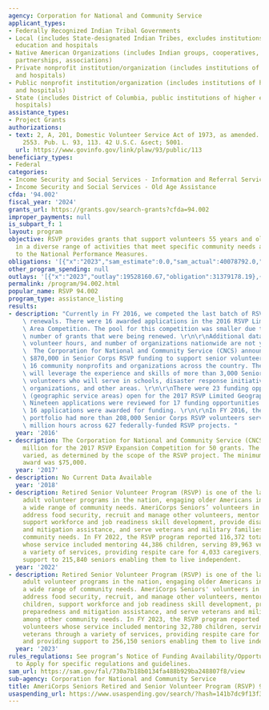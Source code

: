 ```yaml
---
agency: Corporation for National and Community Service
applicant_types:
- Federally Recognized Indian Tribal Governments
- Local (includes State-designated Indian Tribes, excludes institutions of higher
  education and hospitals
- Native American Organizations (includes Indian groups, cooperatives, corporations,
  partnerships, associations)
- Private nonprofit institution/organization (includes institutions of higher education
  and hospitals)
- Public nonprofit institution/organization (includes institutions of higher education
  and hospitals)
- State (includes District of Columbia, public institutions of higher education and
  hospitals)
assistance_types:
- Project Grants
authorizations:
- text: 2, A, 201, Domestic Volunteer Service Act of 1973, as amended. 45 CFR Part
    2553. Pub. L. 93, 113. 42 U.S.C. &sect; 5001.
  url: https://www.govinfo.gov/link/plaw/93/public/113
beneficiary_types:
- Federal
categories:
- Income Security and Social Services - Information and Referral Services
- Income Security and Social Services - Old Age Assistance
cfda: '94.002'
fiscal_year: '2024'
grants_url: https://grants.gov/search-grants?cfda=94.002
improper_payments: null
is_subpart_f: 1
layout: program
objective: RSVP provides grants that support volunteers 55 years and older serving
  in a diverse range of activities that meet specific community needs and respond
  to the National Performance Measures.
obligations: '[{"x":"2023","sam_estimate":0.0,"sam_actual":40078792.0,"usa_spending_actual":37818599.07},{"x":"2024","sam_estimate":0.0,"sam_actual":48213183.0,"usa_spending_actual":45756920.73},{"x":"2025","sam_estimate":0.0,"sam_actual":48213183.0,"usa_spending_actual":-14142.42}]'
other_program_spending: null
outlays: '[{"x":"2023","outlay":19528160.67,"obligation":31379178.19},{"x":"2024","outlay":6219974.5,"obligation":20193090.44},{"x":"2025","outlay":0.0,"obligation":0.0}]'
permalink: /program/94.002.html
popular_name: RSVP 94.002
program_type: assistance_listing
results:
- description: "Currently in FY 2016, we competed the last batch of RSVP grants for\
    \ renewals. There were 16 awarded applications in the 2016 RSVP Limited Geographical\
    \ Area Competition. The pool for this competition was smaller due to the small\
    \ number of grants that were being renewed. \r\n\r\nAdditional data for volunteers,\
    \ volunteer hours, and number of organizations nationwide are not yet available.\
    \  The Corporation for National and Community Service (CNCS) announced more that\
    \ $870,000 in Senior Corps RSVP funding to support senior volunteer service at\
    \ 16 community nonprofits and organizations across the country. These RSVP projects\
    \ will leverage the experience and skills of more than 3,000 Senior Corps RSVP\
    \ volunteers who will serve in schools, disaster response initiatives, veteran's\
    \ organizations, and other areas. \r\n\r\nThere were 23 funding opportunities\
    \ (geographic service areas) open for the 2017 RSVP Limited Geographic Area Competition.\
    \ Nineteen applications were reviewed for 17 funding opportunities. A total of\
    \ 16 applications were awarded for funding. \r\n\r\nIn FY 2016, the entire RSVP\
    \ portfolio had more than 208,000 Senior Corps RSVP volunteers serving over 46\
    \ million hours across 627 federally-funded RSVP projects. "
  year: '2016'
- description: The Corporation for National and Community Service (CNCS) awarded $5
    million for the 2017 RSVP Expansion Competition for 50 grants. The award amount
    varied, as determined by the scope of the RSVP project. The minimum RSVP grant
    award was $75,000.
  year: '2017'
- description: No Current Data Available
  year: '2018'
- description: Retired Senior Volunteer Program (RSVP) is one of the largest older
    adult volunteer programs in the nation, engaging older Americans in addressing
    a wide range of community needs. AmeriCorps Seniors’ volunteers in the RSVP program
    address food security, recruit and manage other volunteers, mentor and tutor children,
    support workforce and job readiness skill development, provide disaster preparedness
    and mitigation assistance, and serve veterans and military families, among other
    community needs. In FY 2022, the RSVP program reported 116,372 total volunteers
    whose service included mentoring 44,386 children, serving 89,963 veterans through
    a variety of services, providing respite care for 4,033 caregivers, and providing
    support to 215,840 seniors enabling them to live independent.
  year: '2022'
- description: Retired Senior Volunteer Program (RSVP) is one of the largest older
    adult volunteer programs in the nation, engaging older Americans in addressing
    a wide range of community needs. AmeriCorps Seniors' volunteers in the RSVP program
    address food security, recruit, and manage other volunteers, mentor and tutor
    children, support workforce and job readiness skill development, provide disaster
    preparedness and mitigation assistance, and serve veterans and military families,
    among other community needs. In FY 2023, the RSVP program reported 114,873 total
    volunteers whose service included mentoring 32,780 children, serving, 156,507
    veterans through a variety of services, providing respite care for 3,789 caregivers,
    and providing support to 256,150 seniors enabling them to live independent
  year: '2023'
rules_regulations: See program’s Notice of Funding Availability/Opportunity or Invitation
  to Apply for specific regulations and guidelines.
sam_url: https://sam.gov/fal/730a7b18b0134fa488b929ba248807f8/view
sub-agency: Corporation for National and Community Service
title: AmeriCorps Seniors Retired and Senior Volunteer Program (RSVP) 94.002
usaspending_url: https://www.usaspending.gov/search/?hash=141b7dc9f13f3b77bd452cee3a7c6551
---
```

